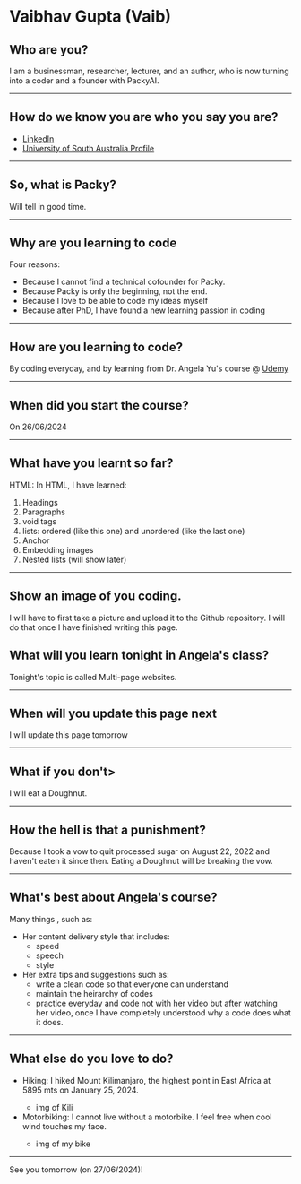 <!---This is my first day doing something at GitHub-->
<h1>Vaibhav Gupta (Vaib)</h1>
<h2>Who are you?</h2>
<p>I am a businessman, researcher, lecturer, and an author, who is now turning into a coder and a founder with PackyAI.</p>
<hr />
<h2>How do we know you are who you say you are?</h2>
<ul>
  <li><a href="https://www.linkedin.com/in/consultantvaibhav/">LinkedIn</a></li>
  <li><a href="https://people.unisa.edu.au/vaibhav.gupta">University of South Australia Profile</a></li>
</ul>
<hr />
<h2>So, what is Packy?</h2>
<p>Will tell in good time.</p>
<hr />
<h2>Why are you learning to code</h2>
<p>Four reasons:
  <ul>
    <li>Because I cannot find a technical cofounder for Packy.</li>
    <li>Because Packy is only the beginning, not the end.</li>
    <li>Because I love to be able to code my ideas myself</li>
    <li>Because after PhD, I have found a new learning passion in coding</li>
  </ul>
</p>
<hr />
<h2>How are you learning to code?</h2>
<p>By coding everyday, and by learning from Dr. Angela Yu's course @ <a href="https://www.udemy.com">Udemy</a> </p>
<hr/>
<h2>When did you start the course?</h2>
<p>On 26/06/2024</p>
<hr />
<h2>What have you learnt so far?</h2>
<p>HTML: In HTML, I have learned:
  <ol>
    <li>Headings</li>
    <li>Paragraphs</li>
    <li>void tags</li>
    <li>lists: ordered (like this one) and unordered (like the last one)</li>
    <li>Anchor</li>
    <li>Embedding images</li>
    <li>Nested lists (will show later)</li>
  </ol>
</p>
<hr />
<h2>Show an image of you coding.</h2>
<p>I will have to first take a picture and upload it to the Github repository. I will do that once I have finished writing this page.</p>
<h2>What will you learn tonight in Angela's class?</h2>
<p>Tonight's topic is called Multi-page websites.</p>
<hr />
<h2>When will you update this page next</h2>
<p>I will update this page tomorrow</p>
<hr />
<h2>What if you don't></h2>
<p>I will eat a Doughnut.</p>
<hr />
<h2>How the hell is that a punishment?</h2>
<p>Because I took a vow to quit processed sugar on August 22, 2022 and haven't eaten it since then. Eating a Doughnut will be breaking the vow.</p>
<hr />
<h2>What's best about Angela's course?</h2>
<p>Many things , such as:
<ul>
  <li>Her content delivery style that includes:
  <ul>
    <li>speed</li>
    <li>speech</li>
    <li>style</li>
  </ul>
  </li>
  <li>Her extra tips and suggestions such as:
  <ul>
    <li>write a clean code so that everyone can understand</li>
    <li>maintain the heirarchy of codes</li>
    <li>practice everyday and code not with her video but after watching her video, once I have completely understood why a code does what it does.</li>
  </ul>
  </li>
</ul>
</p>
<hr />
<h2>What else do you love to do?</h2>
<ul>
  <li>Hiking: I hiked Mount Kilimanjaro, the highest point in East Africa at 5895 mts on January 25, 2024.</li>
    <ul>
      <li>img of Kili</li>
    </ul>
  <li>Motorbiking: I cannot live without a motorbike. I feel free when cool wind touches my face.</li>
    <ul>
      <li>img of my bike</li>
    </ul>
</ul>
<hr />
See you tomorrow (on 27/06/2024)!
